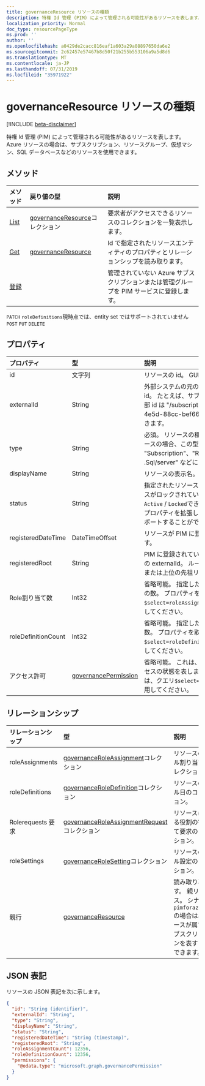 ```yaml
---
title: governanceResource リソースの種類
description: 特権 Id 管理 (PIM) によって管理される可能性があるリソースを表します。 Azure リソースの場合は、サブスクリプション、リソースグループ、仮想マシン、SQL データベースなどのリソースを使用できます。
localization_priority: Normal
doc_type: resourcePageType
ms.prod: ''
author: ''
ms.openlocfilehash: a0429de2cacc816eaf1a603a29a08897650da6e2
ms.sourcegitcommit: 2c62457e57467b8d50f21b255b553106a9a5d8d6
ms.translationtype: MT
ms.contentlocale: ja-JP
ms.lasthandoff: 07/31/2019
ms.locfileid: "35971922"
---
```

# <a name="governanceresource-resource-type"></a>governanceResource リソースの種類

[!INCLUDE [beta-disclaimer](../../includes/beta-disclaimer.md)]

特権 Id 管理 (PIM) によって管理される可能性があるリソースを表します。 Azure リソースの場合は、サブスクリプション、リソースグループ、仮想マシン、SQL データベースなどのリソースを使用できます。


## <a name="methods"></a>メソッド

| メソッド          | 戻り値の型 |説明|
|:---------------|:--------|:----------|
|[List](../api/governanceresource-list.md) | [governanceResource](../resources/governanceresource.md)コレクション|要求者がアクセスできるリソースのコレクションを一覧表示します。|
|[Get](../api/governanceresource-get.md) | [governanceResource](../resources/governanceresource.md) |Id で指定されたリソースエンティティのプロパティとリレーションシップを読み取ります。|
|[登録](../api/governanceresource-register.md) | |管理されていない Azure サブスクリプションまたは管理グループを PIM サービスに登録します。 |

`PATCH` `roleDefinitions`現時点では、entity set ではサポートされていません`POST` `PUT` `DELETE`

## <a name="properties"></a>プロパティ
| プロパティ          |型         |説明|
|:------------------|:----------|:----------|
|id                 |文字列     |リソースの id。 GUID 形式です。|
|externalId           |String   |外部システムの元の id を表す、リソースの外部 id。 たとえば、サブスクリプションリソースの外部 id は "/subscriptions/c14ae696-5e0c-4e5d-88cc-bef6637737ac" にすることができます。 |
|type               |String     |必須。 リソースの種類。 たとえば、Azure リソースの場合、この型は "Subscription"、"ResourceGroup"、"Microsoft .Sql/server" などになります。|
|displayName        |String     |リソースの表示名。|
|status             |String     |指定されたリソースの状態。 たとえば、リソースがロックされているかどうかを表すことが`Active` / `Locked`できます (値:)。 注: 今後、このプロパティを拡張して、より多くのシナリオをサポートすることができます。|
|registeredDateTime|DateTimeOffset      |リソースが PIM に登録されている日時を表します。|
|registeredRoot|String      |PIM に登録されているリソースのルートスコープの externalId。 ルートスコープには、親、親、または上位の先祖リソースを指定できます。|
|Role割り当て数|Int32      |省略可能。 指定したリソースのロール割り当ての数。 プロパティを取得するには、クエリ`$select=roleAssignmentCount`で明示的にを使用してください。|
|roleDefinitionCount|Int32      |省略可能。 指定したリソースのロール定義の数。 プロパティを取得するには、クエリ`$select=roleDefinitionCount`で明示的にを使用してください。|
|アクセス許可|[governancePermission](../resources/governancepermission.md)      |省略可能。 これは、リソースへの要求者のアクセスの状態を表します。プロパティを取得するには、クエリ`$select=permissions`で明示的にを使用してください。|

## <a name="relationships"></a>リレーションシップ
| リレーションシップ   | 型                                         |説明|
|:---------------|:---------------------------------------------|:----------|
|roleAssignments |[governanceRoleAssignment](../resources/governanceroleassignment.md)コレクション|リソースのロール割り当てのコレクション。|
|roleDefinitions |[governanceRoleDefinition](../resources/governanceroledefinition.md)コレクション|リソースのロール日のコレクション。|
|Rolerequests 要求 |[governanceRoleAssignmentRequest](../resources/governanceroleassignmentrequest.md)コレクション|リソースに対する役割の割り当て要求のコレクション。|
|roleSettings |[governanceRoleSetting](../resources/governancerolesetting.md)コレクション|リソースのロール設定のコレクション。|
|親行          |[governanceResource](../resources/governanceresource.md)           |読み取り専用です。 親リソース。 シナリオ`pimforazurerbac`の場合は、リソースが属するサブスクリプションを表すことができます。|

## <a name="json-representation"></a>JSON 表記

リソースの JSON 表記を次に示します。

<!-- {
  "blockType": "resource",
  "keyProperty": "id",
  "optionalProperties": [

  ],
  "@odata.type": "microsoft.graph.governanceResource"
}-->
```json
{
  "id": "String (identifier)",
  "externalId": "String",
  "type": "String",
  "displayName": "String",
  "status": "String",
  "registeredDateTime": "String (timestamp)",
  "registeredRoot": "String",
  "roleAssignmentCount": 12356,
  "roleDefinitionCount": 12356,
  "permissions": {
    "@odata.type": "microsoft.graph.governancePermission"
  }
}

```
<!-- uuid: 8fcb5dbc-d5aa-4681-8e31-b001d5168d79
2015-10-25 14:57:30 UTC -->
<!--
{
  "type": "#page.annotation",
  "description": "governanceResource",
  "keywords": "",
  "section": "documentation",
  "tocPath": "",
  "suppressions": []
}
-->
